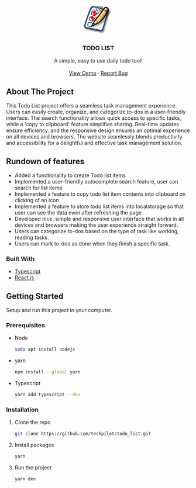<br />
<div align="center">
  <p>
    <img src="/public/icon.png" alt="Logo" width="80" height="80"/>
  </p>

  <h3 align="center">TODO LIST</h3>

  <p align="center">
    A simple, easy to use daily todo tool!
    <br />
    <br />
    <a href="https://todo-list-techpilot.vercel.app">View Demo</a>
    ·
    <a href="https://github.com/techpilot/todo_list/issues">Report Bug</a>
  </p>
</div>

## About The Project

This Todo List project offers a seamless task management experience. Users can easily create, organize, and categorize to-dos in a user-friendly interface. The search functionality allows quick access to specific tasks, while a 'copy to clipboard' feature simplifies sharing. Real-time updates ensure efficiency, and the responsive design ensures an optimal experience on all devices and browsers. The website seamlessly blends productivity and accessibility for a delightful and effective task management solution.

## Rundown of features

- Added a functionality to create Todo list items
- Implemented a user-friendly autocomplete search feature, user can search for list items
- Implemented a feature to copy todo list item contents into clipboard on clicking of an icon
- Implemented a feature to store todo list items into localstorage so that user can see the data even after refreshing the page
- Developed nice, simple and responsive user interface that works in all devices and browsers making the user experience straight forward.
- Users can categorize to-dos based on the type of task like working, reading tasks.
- Users can mark to-dos as done when they finish a specific task.

### Built With

- [Typescript][Typescript_url]
- [React.js][React_js]

## Getting Started

Setup and run this project in your computer.

### Prerequisites

- Node

  ```sh
  sudo apt install nodejs
  ```

- yarn

  ```sh
  npm install --global yarn
  ```

- Typescript

  ```sh
  yarn add typescript --dev
  ```

### Installation

1. Clone the repo
   ```sh
   git clone https://github.com/techpilot/todo_list.git
   ```
2. Install packages
   ```sh
   yarn
   ```
3. Run the project
   ```sh
   yarn dev
   ```

[React_js]: https://react.dev/
[Typescript_url]: https://www.typescriptlang.org/
